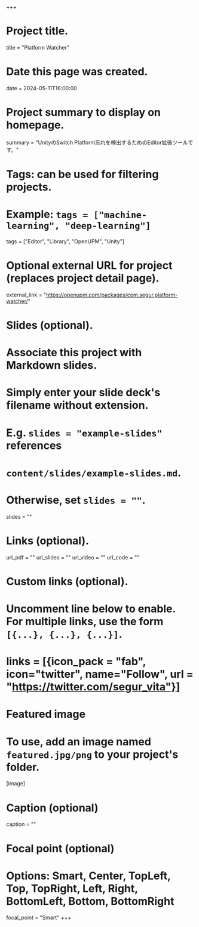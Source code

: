 +++
# Project title.
title = "Platform Watcher"

# Date this page was created.
date = 2024-05-11T16:00:00

# Project summary to display on homepage.
summary = "UnityのSwitch Platform忘れを検出するためのEditor拡張ツールです。"

# Tags: can be used for filtering projects.
# Example: `tags = ["machine-learning", "deep-learning"]`
tags = ["Editor", "Library", "OpenUPM", "Unity"]

# Optional external URL for project (replaces project detail page).
external_link = "https://openupm.com/packages/com.segur.platform-watcher/"

# Slides (optional).
#   Associate this project with Markdown slides.
#   Simply enter your slide deck's filename without extension.
#   E.g. `slides = "example-slides"` references 
#   `content/slides/example-slides.md`.
#   Otherwise, set `slides = ""`.
slides = ""

# Links (optional).
url_pdf = ""
url_slides = ""
url_video = ""
url_code = ""

# Custom links (optional).
#   Uncomment line below to enable. For multiple links, use the form `[{...}, {...}, {...}]`.
# links = [{icon_pack = "fab", icon="twitter", name="Follow", url = "https://twitter.com/segur_vita"}]

# Featured image
# To use, add an image named `featured.jpg/png` to your project's folder. 
[image]
  # Caption (optional)
  caption = ""

  # Focal point (optional)
  # Options: Smart, Center, TopLeft, Top, TopRight, Left, Right, BottomLeft, Bottom, BottomRight
  focal_point = "Smart"
+++

